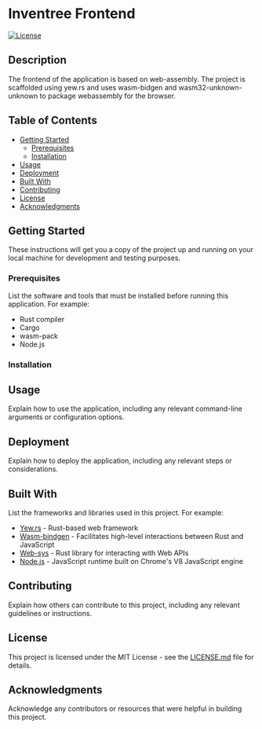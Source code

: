 # Inventree Frontend

[![License](https://img.shields.io/badge/license-MIT-blue.svg)](https://opensource.org/licenses/MIT)

## Description

The frontend of the application is based on web-assembly. The project is scaffolded using yew.rs and uses wasm-bidgen and wasm32-unknown-unknown to package webassembly for the browser.

## Table of Contents

- [Getting Started](#getting-started)
  - [Prerequisites](#prerequisites)
  - [Installation](#installation)
- [Usage](#usage)
- [Deployment](#deployment)
- [Built With](#built-with)
- [Contributing](#contributing)
- [License](#license)
- [Acknowledgments](#acknowledgments)

## Getting Started

These instructions will get you a copy of the project up and running on your local machine for development and testing purposes.

### Prerequisites

List the software and tools that must be installed before running this application. For example:

- Rust compiler
- Cargo
- wasm-pack
- Node.js

### Installation


## Usage

Explain how to use the application, including any relevant command-line arguments or configuration options.

## Deployment

Explain how to deploy the application, including any relevant steps or considerations.

## Built With

List the frameworks and libraries used in this project. For example:

- [Yew.rs](https://yew.rs/) - Rust-based web framework
- [Wasm-bindgen](https://github.com/rustwasm/wasm-bindgen) - Facilitates high-level interactions between Rust and JavaScript
- [Web-sys](https://github.com/rustwasm/wasm-bindgen/tree/master/crates/web-sys) - Rust library for interacting with Web APIs
- [Node.js](https://nodejs.org/) - JavaScript runtime built on Chrome's V8 JavaScript engine

## Contributing

Explain how others can contribute to this project, including any relevant guidelines or instructions.

## License

This project is licensed under the MIT License - see the [LICENSE.md](LICENSE.md) file for details.

## Acknowledgments

Acknowledge any contributors or resources that were helpful in building this project.


